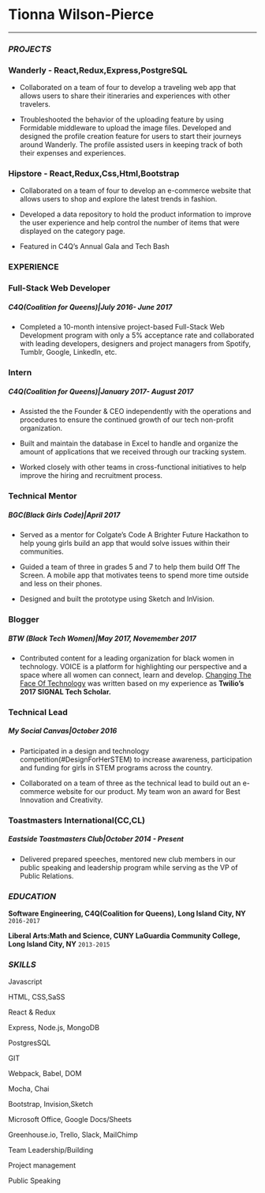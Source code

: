 
# Tionna Wilson-Pierce  
---


### 	___PROJECTS___

### Wanderly - React,Redux,Express,PostgreSQL
* Collaborated on a team of four to develop a traveling web app that allows users to share their itineraries and experiences with other travelers. 

* Troubleshooted the behavior of the uploading feature by using Formidable middleware to upload the image files. 
Developed and designed the profile creation feature for users to start their journeys around Wanderly. The profile assisted users in keeping track of both their expenses and experiences.

### Hipstore - React,Redux,Css,Html,Bootstrap
* Collaborated on a team of four to develop an e-commerce website that allows users to shop and explore the latest trends in fashion. 

* Developed a data repository to hold the product information to improve the user experience and help control the number of items that were displayed on the category page. 

* Featured in C4Q’s Annual Gala and Tech Bash

### 	__EXPERIENCE__ 

### Full-Stack Web Developer
##### C4Q(Coalition for Queens)|July 2016- June 2017 
* Completed a 10-month intensive project-based Full-Stack Web Development program with only a 5% acceptance rate and collaborated with leading developers, designers and project managers from Spotify, Tumblr, Google, LinkedIn, etc. 

### Intern
##### C4Q(Coalition for Queens)|January 2017- August 2017
* Assisted the the Founder & CEO independently with the operations and procedures to ensure the continued growth of our tech non-profit organization.

* Built and maintain the database in Excel to handle and organize the amount of applications that we received through our tracking system.

* Worked closely with other teams in cross-functional initiatives to help improve the hiring and recruitment process. 

### Technical Mentor  
##### BGC(Black Girls Code)|April 2017
* Served as a mentor for Colgate’s Code A Brighter Future Hackathon to help young girls build an app that would solve issues within their communities. 

* Guided a team of three in grades 5 and 7 to help them build Off The Screen. A mobile app that motivates teens to spend more time outside and less on their phones. 

* Designed and built the prototype using Sketch and InVision.  

### Blogger 
##### BTW (Black Tech Women)|May 2017, Novemember 2017
* Contributed content for a leading organization for black women in technology. VOICE is a platform for highlighting our perspective and a space where all women can connect, learn and develop. <a href="https://medium.com/@BlackTechWomen/changing-the-face-of-technology-highlights-from-signal-333e686e2e98">Changing The Face Of Technology</a> was written based on my experience as **Twilio’s 2017 SIGNAL Tech Scholar.**

### Technical Lead 
##### My Social Canvas|October 2016
* Participated in a design and technology competition(#DesignForHerSTEM) to increase awareness, participation and funding for girls in STEM programs across the country.

* Collaborated on a team of three as the technical lead to build out an e-commerce website for our product.  My team won an award for Best Innovation and Creativity. 

### Toastmasters International(CC,CL)
##### Eastside Toastmasters Club|October 2014 - Present 
* Delivered prepared speeches, mentored new club members in our public speaking and leadership program while serving as the VP of Public Relations. 

### _EDUCATION_ 

__Software Engineering, 
C4Q(Coalition for Queens),
Long Island City, NY__
`2016-2017`

__Liberal Arts:Math and Science, 
CUNY LaGuardia Community College,
Long Island City, NY__
`2013-2015`



### _SKILLS_ 
Javascript

HTML, CSS,SaSS

React & Redux

Express, Node.js, MongoDB

PostgresSQL

GIT

Webpack, Babel, DOM

Mocha, Chai

Bootstrap, Invision,Sketch

Microsoft  Office, Google Docs/Sheets

Greenhouse.io, Trello, Slack, MailChimp

Team Leadership/Building

Project management

Public Speaking 


<!-- ### Footer




